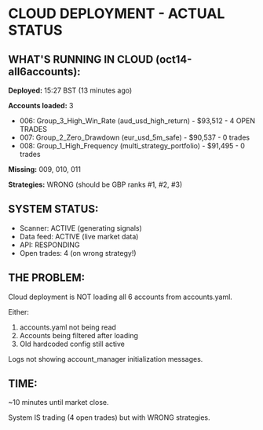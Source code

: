 # CLOUD DEPLOYMENT - ACTUAL STATUS

## WHAT'S RUNNING IN CLOUD (oct14-all6accounts):

**Deployed:** 15:27 BST (13 minutes ago)

**Accounts loaded:** 3
- 006: Group_3_High_Win_Rate (aud_usd_high_return) - $93,512 - 4 OPEN TRADES
- 007: Group_2_Zero_Drawdown (eur_usd_5m_safe) - $90,537 - 0 trades
- 008: Group_1_High_Frequency (multi_strategy_portfolio) - $91,495 - 0 trades

**Missing:** 009, 010, 011

**Strategies:** WRONG (should be GBP ranks #1, #2, #3)

## SYSTEM STATUS:
- Scanner: ACTIVE (generating signals)
- Data feed: ACTIVE (live market data)
- API: RESPONDING
- Open trades: 4 (on wrong strategy!)

## THE PROBLEM:
Cloud deployment is NOT loading all 6 accounts from accounts.yaml.

Either:
1. accounts.yaml not being read
2. Accounts being filtered after loading
3. Old hardcoded config still active

Logs not showing account_manager initialization messages.

## TIME:
~10 minutes until market close.

System IS trading (4 open trades) but with WRONG strategies.
